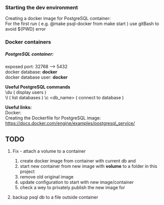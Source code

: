 ### Starting the dev environment
Creating a docker image for PostgreSQL container:  
For the first run ( e.g. @make psql-docker from make start ) use gitBash to avoid ${PWD} error

###  Docker containers
##### PostgreSQL container:
exposed port: 32768 --> 5432  
docker database: **docker**  
docker database user: **docker**

**Useful PostgreSQL commands**  
\du ( display users )  
\l ( list databases )
\c <db_name>  ( connect to database )

**Useful links:**  
Docker:  
Creating the Dockerfile for PostgreSQL image:  
https://docs.docker.com/engine/examples/postgresql_service/

## TODO
1. Fix - attach a volume to a container
   1. create docker image from container with current db and
   2. start new container from new image with **volume** to a folder in this project
   3. remove old original image
   4. update configuration to start with new image/container
   5. check a wey to privately publish the new image for

2. backup psql db to a file outside container



